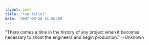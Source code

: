 ```yaml
---
layout: post
title: "(no title)"
date: '2007-09-28 11:56:00'
---
```


"There comes a time in the history of any project when it becomes necessary to shoot the engineers and begin production." --Unknown
